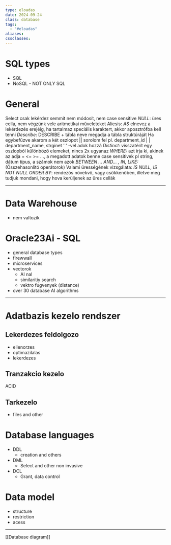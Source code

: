 ```yaml
---
type: eloadas
date: 2024-09-24
class: database
tags:
  - "#eloadas"
aliases: 
cssclasses:
---
```

# SQL types
- SQL 
- NoSQL - NOT ONLY SQL
# General
Select csak lekérdez semmit nem módosít, nem case sensitive
*NULL*: üres cella, nem végzünk vele aritmetikai műveleteket
Aliesis: *AS* elnevez a lekérdezés erejéig, ha tartalmaz speciális karaktert, akkor aposztrófba kell tenni
*Describe*:  DESCRIBE + tábla neve megadja a tábla struktúráját
Ha egybefűzve akarom a két oszlopot || sorolom fel pl. department_id | | department_name, strginet ‘ ‘ -vel adok hozzá
*Distinct*: visszatérít egy oszlopból különböző elemeket, nincs 2x ugyanaz
*WHERE:* azt írja ki, akinek az adja = <= >= …, a megadott adatok benne case sensitivek pl string, dátum típus, a számok nem azok
*BETWEEN … AND… , IN, LIKE:* (Összehasonlító operátorok)
Valami ürességének vizsgálata: *IS NULL, IS NOT NULL*
*ORDER BY*: rendezős növekvő, vagy csökkenőben, illetve meg tudjuk mondani, hogy hova kerüljenek az üres cellák

---
# Data Warehouse
- nem valtozik
# Oracle23Ai - SQL
- general database types
- firewwall
- microservices
- vectorok 
	- AI nal
	- similaritiy search
	- vektro fugvenyek (distance)
- over 30 database AI algorithms

---
# Adatbazis kezelo rendszer
## Lekerdezes feldolgozo
- ellenorzes
- optimazilalas
- lekerdezes
## Tranzakcio kezelo
ACID
## Tarkezelo
- files and other

# Database languages
- DDL
	- creation and others
- DML
	- Select and other non invasive
- DCL
	- Grant, data control
# Data model
- structure
- restriction
- acess
---


[[Database diagram]]